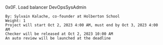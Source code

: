 0x0F. Load balancer
DevOpsSysAdmin

    By: Sylvain Kalache, co-founder at Holberton School
    Weight: 1
    Project will start Oct 2, 2023 4:00 AM, must end by Oct 3, 2023 4:00 AM
    Checker will be released at Oct 2, 2023 10:00 AM
    An auto review will be launched at the deadline
